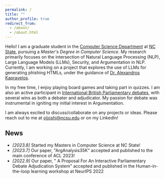 ```yaml
---
permalink: /
title: ""
author_profile: true
redirect_from: 
  - /about/
  - /about.html
---
```

Hello! I am a graduate student in the [Computer Science Department](https://www.csc.ncsu.edu/) at [NC State](https://www.ncsu.edu/), pursuing a *Master's Degree in Computer Science*. My research primarily focuses on the intersection of Natural Language Processing (NLP), Large Language Models (LLMs), Security, and Argumentation in NLP. Currently, I am working on a project that explores the use of LLMs for generating phishing HTMLs, under the guidance of [Dr. Alexandros Kapravelos](https://kapravelos.com/).

In my free time, I enjoy playing board games and taking part in quizzes. I am also an active participant in [International British Parliamentary debates](/files/debate_resume.pdf), with several wins as both a debater and adjudicator. My passion for debate was instrumental in igniting my initial interest in Argumentation.

I am always excited to discuss/collaborate on any projects or ideas. Please reach out to me at ojjoshi@ncsu.edu or on my LinkedIn!


## News
* *[2023.8]* Started my Masters in Computer Science at NC State!
* *[2023.7]* Our paper, "ArgAnalysis35K" accepted and published to the main conference of ACL 2023!
* *[2022.9]* Our paper, "	A Proposal For An Interactive Parliamentary Debate Adjudication System" accepted and published in the Human-in-the-loop learning workshop at NeurIPS 2022